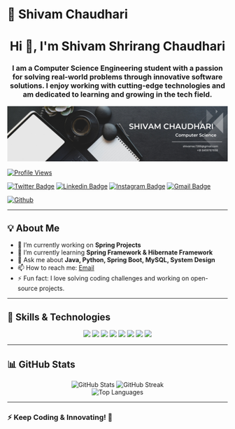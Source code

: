 # 🌟 Shivam Chaudhari

<h1 align="center">Hi 👋, I'm Shivam Shrirang Chaudhari</h1>
<h3 align="center">I am a Computer Science Engineering student with a passion for solving real-world problems through innovative software solutions. I enjoy working with cutting-edge technologies and am dedicated to learning and growing in the tech field.</h3>

![Banner Image](https://github.com/ShivamChaudhari19/raw/blob/main/Black%20and%20White%20Simple%20Art%20Director%20LinkedIn%20Banner.png)

[![Profile Views](https://hits.seeyoufarm.com/api/count/incr/badge.svg?url=https%3A%2F%2Fgithub.com%2FShivamChaudhari19%2FShivamChaudhari19&count_bg=%2379C83D&title_bg=%23555555&icon=&icon_color=%23E7E7E7&title=Profile+Views&edge_flat=false)](https://hits.seeyoufarm.com)

[![Twitter Badge](https://img.shields.io/badge/-Twitter-1da1f2?labelColor=1da1f2&logo=twitter&logoColor=white&link=https://twitter.com/shivamsc19)](https://twitter.com/shivamsc19)
[![Linkedin Badge](https://img.shields.io/badge/-LinkedIn-blue?style=flat&logo=Linkedin&logoColor=white)](https://www.linkedin.com/in/shivam-chaudhari19/)
[![Instagram Badge](https://img.shields.io/badge/-Instagram-purple?logo=instagram&logoColor=white&link=https://instagram.com/shivam_chaudhari19/)](https://www.instagram.com/shivam_chaudhari19)
[![Gmail Badge](https://img.shields.io/badge/-Gmail-c14438?style=flat&logo=Gmail&logoColor=white)](mailto:shivamsc7289@gmail.com)

[![Github](https://img.shields.io/github/followers/ShivamChaudhari19?label=Follow&style=social)](https://github.com/ShivamChaudhari19)


---
## 💡 About Me
- 🔭 I’m currently working on **Spring Projects**
- 🌱 I’m currently learning **Spring Framework & Hibernate Framework**
- 💬 Ask me about **Java, Python, Spring Boot, MySQL, System Design**
- 📫 How to reach me: [Email](mailto:shivamsc7289@gmail.com)
- ⚡ Fun fact: I love solving coding challenges and working on open-source projects.

---
## 🚀 Skills & Technologies

<p align="center">
  <img src="https://img.shields.io/badge/Java-ED8B00?style=for-the-badge&logo=java&logoColor=white" />
  <img src="https://img.shields.io/badge/Python-3776AB?style=for-the-badge&logo=python&logoColor=white" />
  <img src="https://img.shields.io/badge/Spring%20Boot-6DB33F?style=for-the-badge&logo=spring&logoColor=white" />
  <img src="https://img.shields.io/badge/MySQL-4479A1?style=for-the-badge&logo=mysql&logoColor=white" />
  <img src="https://img.shields.io/badge/Git-F05032?style=for-the-badge&logo=git&logoColor=white" />
  <img src="https://img.shields.io/badge/HTML-E34F26?style=for-the-badge&logo=html5&logoColor=white" />
  <img src="https://img.shields.io/badge/CSS-1572B6?style=for-the-badge&logo=css3&logoColor=white" />
  <img src="https://img.shields.io/badge/JavaScript-F7DF1E?style=for-the-badge&logo=javascript&logoColor=black" />
</p>


---
## 📊 GitHub Stats

<p align="center">
  <img width="48%" src="https://github-readme-stats.vercel.app/api?username=ShivamChaudhari19&show_icons=true&theme=tokyonight" alt="GitHub Stats" />
  <img width="48%" src="https://github-readme-streak-stats.herokuapp.com/?user=ShivamChaudhari19&theme=tokyonight" alt="GitHub Streak" />
  <br>
  <img width="48%" src="https://github-readme-stats.vercel.app/api/top-langs/?username=ShivamChaudhari19&layout=compact&theme=tokyonight" alt="Top Languages" />
</p>

---
### ⚡ Keep Coding & Innovating! 🚀
